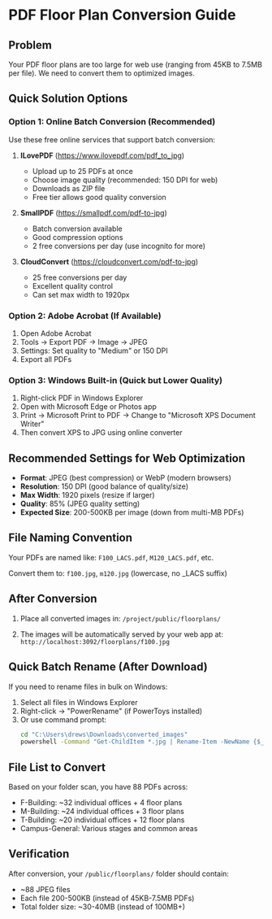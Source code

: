 # PDF Floor Plan Conversion Guide

## Problem
Your PDF floor plans are too large for web use (ranging from 45KB to 7.5MB per file). We need to convert them to optimized images.

## Quick Solution Options

### Option 1: Online Batch Conversion (Recommended)
Use these free online services that support batch conversion:

1. **ILovePDF** (https://www.ilovepdf.com/pdf_to_jpg)
   - Upload up to 25 PDFs at once
   - Choose image quality (recommended: 150 DPI for web)
   - Downloads as ZIP file
   - Free tier allows good quality conversion

2. **SmallPDF** (https://smallpdf.com/pdf-to-jpg)
   - Batch conversion available
   - Good compression options
   - 2 free conversions per day (use incognito for more)

3. **CloudConvert** (https://cloudconvert.com/pdf-to-jpg)
   - 25 free conversions per day
   - Excellent quality control
   - Can set max width to 1920px

### Option 2: Adobe Acrobat (If Available)
1. Open Adobe Acrobat
2. Tools → Export PDF → Image → JPEG
3. Settings: Set quality to "Medium" or 150 DPI
4. Export all PDFs

### Option 3: Windows Built-in (Quick but Lower Quality)
1. Right-click PDF in Windows Explorer
2. Open with Microsoft Edge or Photos app
3. Print → Microsoft Print to PDF → Change to "Microsoft XPS Document Writer"
4. Then convert XPS to JPG using online converter

## Recommended Settings for Web Optimization

- **Format**: JPEG (best compression) or WebP (modern browsers)
- **Resolution**: 150 DPI (good balance of quality/size)
- **Max Width**: 1920 pixels (resize if larger)
- **Quality**: 85% (JPEG quality setting)
- **Expected Size**: 200-500KB per image (down from multi-MB PDFs)

## File Naming Convention

Your PDFs are named like: `F100_LACS.pdf`, `M120_LACS.pdf`, etc.

Convert them to: `f100.jpg`, `m120.jpg` (lowercase, no _LACS suffix)

## After Conversion

1. Place all converted images in:
   `/project/public/floorplans/`

2. The images will be automatically served by your web app at:
   `http://localhost:3092/floorplans/f100.jpg`

## Quick Batch Rename (After Download)

If you need to rename files in bulk on Windows:

1. Select all files in Windows Explorer
2. Right-click → "PowerRename" (if PowerToys installed)
3. Or use command prompt:
   ```cmd
   cd "C:\Users\drews\Downloads\converted_images"
   powershell -Command "Get-ChildItem *.jpg | Rename-Item -NewName {$_.Name -replace '_LACS', '' -replace '\.jpg$', '.jpg'.ToLower()}"
   ```

## File List to Convert

Based on your folder scan, you have 88 PDFs across:
- F-Building: ~32 individual offices + 4 floor plans
- M-Building: ~24 individual offices + 3 floor plans  
- T-Building: ~20 individual offices + 12 floor plans
- Campus-General: Various stages and common areas

## Verification

After conversion, your `/public/floorplans/` folder should contain:
- ~88 JPEG files
- Each file 200-500KB (instead of 45KB-7.5MB PDFs)
- Total folder size: ~30-40MB (instead of 100MB+)